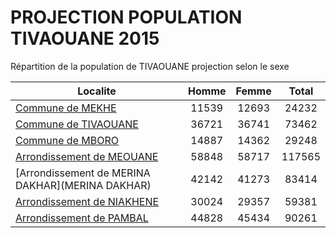 # PROJECTION POPULATION TIVAOUANE 2015
	
Répartition de la population de TIVAOUANE projection selon le sexe
	
| Localite  | Homme | Femme | Total |
| --------- |:-----:|:-----:|:-----:|
| [Commune de MEKHE](MEKHE) | 11539 | 12693 | 24232 |
| [Commune de TIVAOUANE](TIVAOUANE) | 36721 | 36741 | 73462 |
| [Commune de MBORO](MBORO) | 14887 | 14362 | 29248 |
| [Arrondissement de MEOUANE](MEOUANE) | 58848 | 58717 | 117565 |
| [Arrondissement de MERINA DAKHAR](MERINA DAKHAR) | 42142 | 41273 | 83414 |
| [Arrondissement de NIAKHENE](NIAKHENE) | 30024 | 29357 | 59381 |
| [Arrondissement de PAMBAL](PAMBAL) | 44828 | 45434 | 90261 |
